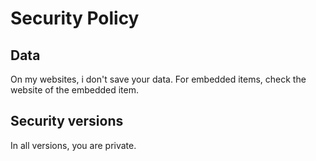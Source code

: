 # Security Policy

## Data
On my websites, i don't save your data. For embedded items, check the website of the embedded item.

## Security versions
In all versions, you are private.

